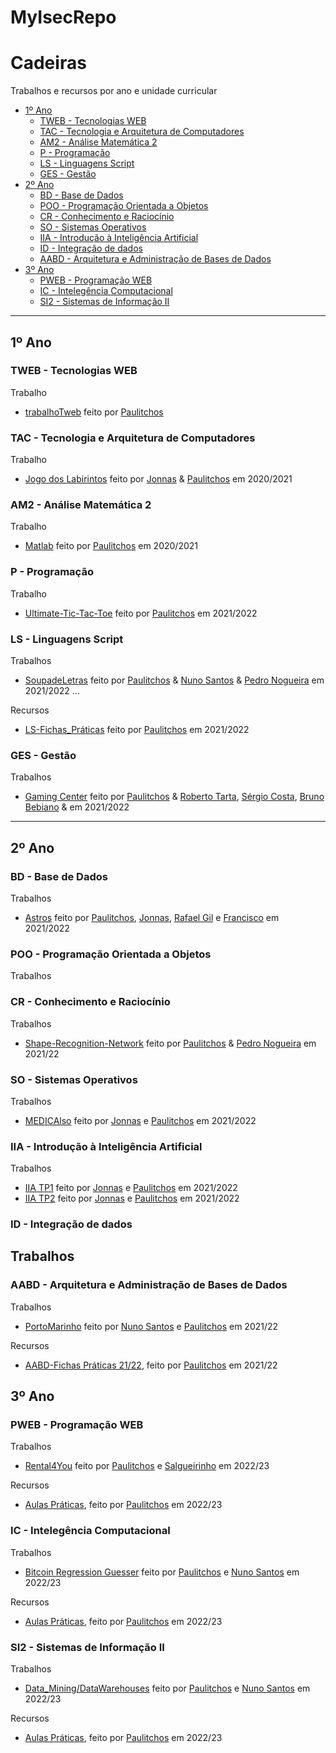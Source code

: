 # MyIsecRepo

# Cadeiras

Trabalhos e recursos por ano e unidade curricular

  - [1º Ano](#1º-ano)
    - [TWEB - Tecnologias WEB](#tweb---tecnologias-web)
    - [TAC - Tecnologia e Arquitetura de Computadores](#tac---tecnologia-e-arquitetura-de-computadores)
    - [AM2 - Análise Matemática 2](#am2---análise-matemática-2)
    - [P - Programação](#p---programação)
    - [LS - Linguagens Script](#ls---linguagens-script)
    - [GES - Gestão](#ges---gestão)
  - [2º Ano](#2º-ano)
    - [BD - Base de Dados](#bd---base-de-dados)
    - [POO - Programação Orientada a Objetos](#poo---programação-orientada-a-objetos)
    - [CR - Conhecimento e Raciocínio](#cr---conhecimento-e-raciocínio)
    - [SO - Sistemas Operativos](#so---sistemas-operativos)
    - [IIA - Introdução à Inteligência Artificial](#iia---introdução-à-inteligência-artificial)
    - [ID - Integração de dados](#id---integração-de-dados)
    - [AABD - Arquitetura e Administração de Bases de Dados](#aabd---arquitetura-e-administração-de-bases-de-dados)
  - [3º Ano](#3º-ano)
    - [PWEB - Programação WEB](#pweb---programação-web)
    - [IC - Intelegência Computacional](#ic---intelegência-computacional)
    - [SI2 - Sistemas de Informação II](#si2---sistemas-de-informação-ii)

---

## 1º Ano
 
### TWEB - Tecnologias WEB

Trabalho
 - [trabalhoTweb](https://github.com/Paulitchos/TWEB_Project) feito por [Paulitchos](https://github.com/Paulitchos)
 
### TAC - Tecnologia e Arquitetura de Computadores

Trabalho

- [Jogo dos Labirintos](https://github.com/Yeshey/x86_64-Assembly-project-2021) feito por [Jonnas](https://github.com/Yeshey) & [Paulitchos](https://github.com/Paulitchos) em 2020/2021

 ### AM2 - Análise Matemática 2

Trabalho
- [Matlab](https://github.com/Paulitchos/AM2_MATLAB) feito por [Paulitchos](https://github.com/Paulitchos) em 2020/2021

### P - Programação

Trabalho
 - [Ultimate-Tic-Tac-Toe](https://github.com/Paulitchos/Trabalho_P) feito por [Paulitchos](https://github.com/Paulitchos) em 2021/2022

### LS - Linguagens Script

Trabalhos
- [SoupadeLetras](https://github.com/Paulitchos/CrossWord-LS) feito por [Paulitchos](https://github.com/Paulitchos) & [Nuno Santos](https://github.com/Nun0Santos) & [Pedro Nogueira](https://github.com/pmsnnogueira) em 2021/2022
...

Recursos
- [LS-Fichas_Práticas](https://github.com/Paulitchos/LS_Pratica) feito por [Paulitchos](https://github.com/Paulitchos) em 2021/2022

### GES - Gestão

Trabalhos
- [Gaming Center](https://github.com/Paulitchos/Gestao-P) feito por [Paulitchos](https://github.com/Paulitchos) & [Roberto Tarta](https://github.com/RobertoTarta), [Sérgio Costa](https://github.com/serac01), [Bruno Bebiano](https://github.com/brunobebiano) &  em 2021/2022
---

## 2º Ano

### BD - Base de Dados

Trabalhos

- [Astros](https://github.com/Paulitchos/Base_de_Dados) feito por [Paulitchos](https://github.com/Paulitchos), [Jonnas](https://github.com/Yeshey), [Rafael Gil](https://github.com/RafaelSGil) e [Francisco](https://github.com/fraanciscomendes) em 2021/2022

### POO - Programação Orientada a Objetos

Trabalhos

### CR - Conhecimento e Raciocínio

Trabalhos
- [Shape-Recognition-Network](https://github.com/Paulitchos/ShapeClassification-CR) feito por [Paulitchos](https://github.com/Paulitchos) & [Pedro Nogueira](https://github.com/pmsnnogueira) em 2021/22

### SO - Sistemas Operativos

Trabalhos
- [MEDICAlso](https://github.com/Paulitchos/Unix_Project-SO) feito por [Jonnas](https://github.com/Yeshey) e [Paulitchos](https://github.com/Paulitchos) em
2021/2022

### IIA - Introdução à Inteligência Artificial

Trabalhos
- [IIA TP1](https://github.com/Paulitchos/Netlogo-Introduction_to_AI-project) feito por [Jonnas](https://github.com/Yeshey) e [Paulitchos](https://github.com/Paulitchos) em 2021/2022
- [IIA TP2](https://github.com/Paulitchos/Optimization_Problem-Introduction_to_AI-project) feito por [Jonnas](https://github.com/Yeshey) e [Paulitchos](https://github.com/Paulitchos) em 2021/2022

### ID - Integração de dados

Trabalhos
- 

### AABD - Arquitetura e Administração de Bases de Dados

Trabalhos

- [PortoMarinho](https://github.com/Nun0Santos/PortoMarinho) feito por [Nuno Santos](https://github.com/Nun0Santos) e [Paulitchos](https://github.com/Paulitchos) em 2021/22

Recursos

- [AABD-Fichas Práticas 21/22](https://github.com/Paulitchos/AABD_FichasPraticas), feito por [Paulitchos](https://github.com/Paulitchos) em 2021/22

## 3º Ano

### PWEB - Programação WEB

Trabalhos
-  [Rental4You](https://github.com/Paulitchos/Rental4You) feito por [Paulitchos](https://github.com/Paulitchos) e [Salgueirinho](https://github.com/Salgueirinho) em 2022/23

Recursos

- [Aulas Práticas](https://github.com/Paulitchos/Aulas_Pweb), feito por [Paulitchos](https://github.com/Paulitchos) em 2022/23

### IC - Intelegência Computacional

Trabalhos
-  [Bitcoin Regression Guesser](https://github.com/Paulitchos/IC-Project) feito por [Paulitchos](https://github.com/Paulitchos) e [Nuno Santos](https://github.com/Nun0Santos) em 2022/23

Recursos

- [Aulas Práticas](https://github.com/Paulitchos/IC_Praticas), feito por [Paulitchos](https://github.com/Paulitchos) em 2022/23

### SI2 - Sistemas de Informação II

Trabalhos
-  [Data_Mining/DataWarehouses](https://github.com/Paulitchos/SI_2_TP) feito por [Paulitchos](https://github.com/Paulitchos) e [Nuno Santos](https://github.com/Nun0Santos) em 2022/23

Recursos

- [Aulas Práticas](https://github.com/Paulitchos/SI_2_P), feito por [Paulitchos](https://github.com/Paulitchos) em 2022/23
